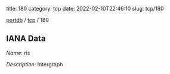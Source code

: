 title: 180
category: tcp
date: 2022-02-10T22:46:10
slug: tcp/180

[portdb](/) / [tcp](/category/tcp.html) / 180


## IANA Data

_Name:_ ris

_Description:_ Intergraph

